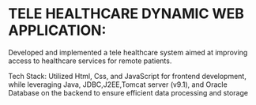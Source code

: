 # TELE HEALTHCARE DYNAMIC WEB APPLICATION:

Developed and implemented a tele healthcare system aimed at improving access to healthcare services for remote patients.

Tech Stack: 
            Utilized Html, Css, and JavaScript for frontend
development, while leveraging Java, JDBC,J2EE,Tomcat server (v9.1), and
Oracle Database on the backend to ensure efficient data processing
and storage
